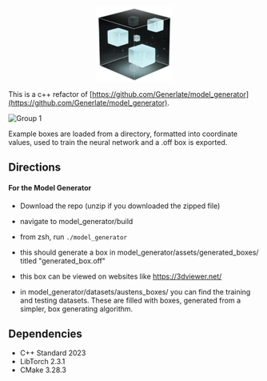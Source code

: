 <p align="center">
  <img width="150" src="assets/icon.png" alt="generlate logo">
</p>

This is a c++ refactor of [https://github.com/Generlate/model_generator](https://github.com/Generlate/model_generator).

![Group 1](https://github.com/Generlate/model_generator/assets/85384584/f0b014db-4579-4f15-97f4-4950ee23289b)

Example boxes are loaded from a directory, formatted into coordinate values, used to train the neural network and a .off box is exported.

## Directions

#### For the Model Generator

-   Download the repo (unzip if you downloaded the zipped file)
-   navigate to model_generator/build
-   from zsh, run `./model_generator`
-   this should generate a box in model_generator/assets/generated_boxes/ titled "generated_box.off"
-   this box can be viewed on websites like https://3dviewer.net/

-   in model_generator/datasets/austens_boxes/ you can find the training and testing datasets. These are filled with boxes, generated from a simpler, box generating algorithm.

## Dependencies

-   C++ Standard 2023
-   LibTorch 2.3.1
-   CMake 3.28.3
